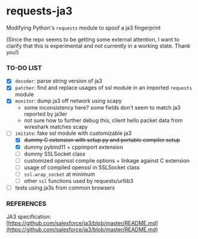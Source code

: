 # requests-ja3

Modifying Python's `requests` module to spoof a ja3 fingerprint

(Since the repo seems to be getting some external attention, I want to clarify that this is experimental and not currently in a working state. Thank you!)

### TO-DO LIST
- [x] `decoder`: parse string version of ja3
- [x] `patcher`: find and replace usages of ssl module in an imported `requests` module
- [x] `monitor`: dump ja3 off network using scapy
  - some inconsistency here? some fields don't seem to match ja3 reported by ja3er
  - not sure how to further debug this, client hello packet data from wireshark matches scapy
- [ ] `imitate`: fake ssl module with customizable ja3
    - [x] ~~dummy C extension with setup.py and portable compiler setup~~
    - [x] dummy pybind11 + cppimport extension
    - [ ] dummy SSLSocket class
    - [ ] customized openssl compile options + linkage against C extension
    - [ ] usage of compiled openssl in SSLSocket class
    - [ ] `ssl.wrap_socket` at minimum
    - [ ] other `ssl` functions used by requests/urllib3
- [ ] tests using ja3s from common browsers

### REFERENCES
JA3 specification: [https://github.com/salesforce/ja3/blob/master/README.md](https://github.com/salesforce/ja3/blob/master/README.md)